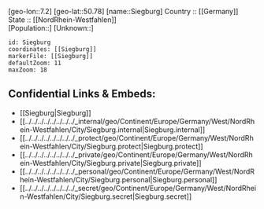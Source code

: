 ﻿---
location: [50.78,7.2] 
mapzoom: [7,12] 
mapmarker: city 
type: City
tags:
- geo/City


SpocWebEntityId: 34247
isDeleted: false
confidential: public

---
[geo-lon::7.2] 
[geo-lat::50.78] 
[name::Siegburg] 
Country :: [[Germany]]  
State :: [[NordRhein-Westfahlen]]  
[Population::] 
[Unknown::] 


```leaflet
id: Siegburg
coordinates: [[Siegburg]] 
markerFile: [[Siegburg]] 
defaultZoom: 11 
maxZoom: 18
```


## Confidential Links & Embeds: 
- [[Siegburg|Siegburg]]  
- [[../../../../../../../../_internal/geo/Continent/Europe/Germany/West/NordRhein-Westfahlen/City/Siegburg.internal|Siegburg.internal]] 
- [[../../../../../../../../_protect/geo/Continent/Europe/Germany/West/NordRhein-Westfahlen/City/Siegburg.protect|Siegburg.protect]] 
- [[../../../../../../../../_private/geo/Continent/Europe/Germany/West/NordRhein-Westfahlen/City/Siegburg.private|Siegburg.private]] 
- [[../../../../../../../../_personal/geo/Continent/Europe/Germany/West/NordRhein-Westfahlen/City/Siegburg.personal|Siegburg.personal]] 
- [[../../../../../../../../_secret/geo/Continent/Europe/Germany/West/NordRhein-Westfahlen/City/Siegburg.secret|Siegburg.secret]] 
